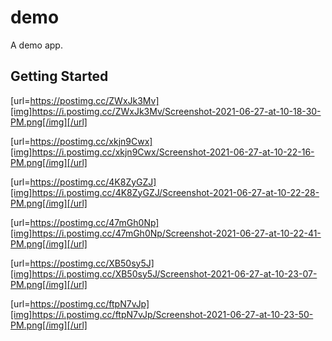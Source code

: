 # demo
 A demo app.

## Getting Started
[url=https://postimg.cc/ZWxJk3Mv][img]https://i.postimg.cc/ZWxJk3Mv/Screenshot-2021-06-27-at-10-18-30-PM.png[/img][/url]

[url=https://postimg.cc/xkjn9Cwx][img]https://i.postimg.cc/xkjn9Cwx/Screenshot-2021-06-27-at-10-22-16-PM.png[/img][/url]

[url=https://postimg.cc/4K8ZyGZJ][img]https://i.postimg.cc/4K8ZyGZJ/Screenshot-2021-06-27-at-10-22-28-PM.png[/img][/url]

[url=https://postimg.cc/47mGh0Np][img]https://i.postimg.cc/47mGh0Np/Screenshot-2021-06-27-at-10-22-41-PM.png[/img][/url]

[url=https://postimg.cc/XB50sy5J][img]https://i.postimg.cc/XB50sy5J/Screenshot-2021-06-27-at-10-23-07-PM.png[/img][/url]

[url=https://postimg.cc/ftpN7vJp][img]https://i.postimg.cc/ftpN7vJp/Screenshot-2021-06-27-at-10-23-50-PM.png[/img][/url]

